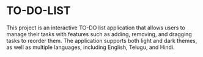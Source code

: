 # TO-DO-LIST
This project is an interactive TO-DO list application that allows users to manage their tasks with features such as adding, removing, and dragging tasks to reorder them. The application supports both light and dark themes, as well as multiple languages, including English, Telugu, and Hindi.
